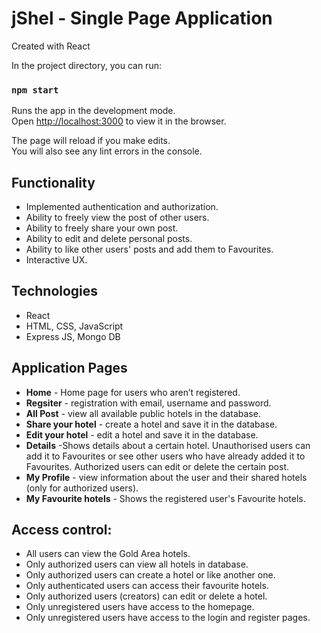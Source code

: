 # jShel - Single Page Application
Created with React

In the project directory, you can run:

### `npm start`

Runs the app in the development mode.\
Open [http://localhost:3000](http://localhost:3000) to view it in the browser.

The page will reload if you make edits.\
You will also see any lint errors in the console.

## Functionality
* Implemented authentication and authorization.
* Ability to freely view the post of other users.
* Ability to freely share your own post.
* Ability to edit and delete personal posts.
* Ability to like other users' posts and add them to Favourites. 
* Interactive UX.


## Technologies
* React
* HTML, CSS, JavaScript
* Еxpress JS, Mongo DB

## Application Pages
* **Home** - Home page for users who aren’t registered.
* **Regsiter** - registration with email, username and password.
* **All Post** - view all available public hotels in the database.
* **Share your hotel** - create a hotel and save it in the database.
* **Edit your hotel** - edit a hotel and save it in the database.
* **Details** -Shows details about a certain hotel. Unauthorised users can add it to Favourites or see other users who have already added it to Favourites. Authorized users can edit or delete the certain post. 
* **My Profile** - view information about the user and their shared hotels (only for authorized users).
* **My Favourite hotels** - Shows the registered user's Favourite hotels. 

## Access control:
* All users can view the Gold Area hotels.
* Only authorized users can view all hotels in database.
* Only authorized users can create a hotel or like another one.
* Only authenticated users can access their favourite hotels.
* Only authorized users (creators) can edit or delete a hotel.
* Only unregistered users have access to the homepage.
* Only unregistered users have access to the login and register pages.
